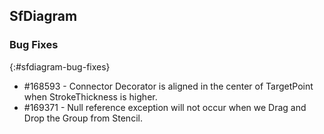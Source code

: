 ## SfDiagram

### Bug Fixes
{:#sfdiagram-bug-fixes}

* \#168593 - Connector Decorator is aligned in the center of TargetPoint when StrokeThickness is higher. 
* \#169371 - Null reference exception will not occur when we Drag and Drop the Group from Stencil.